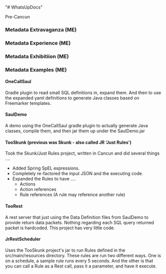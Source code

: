 "# WhatsUpDocs" 

Pre-Cancun

### Metadata Extravaganza (ME)
### Metadata Experience (ME)
### Metadata Exhibitiion (ME)
### Metadata Examples (ME)


#### OneCallSaul

Gradle plugin to read small SQL definitions in, expand them.  And then to
 use the expanded yaml definitions to generate Java classes based on Freemarker
 templates.

#### SaulDemo

 A demo using the OneCallSaul gradle plugin to actually generate
   Java classes, compile them, and then jar them up under the
   SaulDemo.jar

#### TooSkunk (previous was Skunk - also called JR 'Just Rules')

Took the Skunk/Just Rules project, written in Cancun and did several things ....
* Added Spring SpEL expressions.
* Completely re-factored the input JSON and the executing code.
* Expanded the Rules to have ....
    * Actions
    * Action references
    * Rule references (A rule may reference another rule)

#### TooRest

A rest server that just using the Data Definition files from SaulDemo
to provide return data packets.  Nothing regarding each SQL query returned
packet is hardcoded.  This project has very little code.

#### JrRestScheduler

Uses the TooSkunk project's jar to run Rules defined in the src/main/resources
  directory.  These rules are run two different ways.  One is on a schedule, a sample rule runs
  every 5 seconds.  And the other is that you can call a Rule
  as a Rest call, pass it a parameter, and have it execute.

